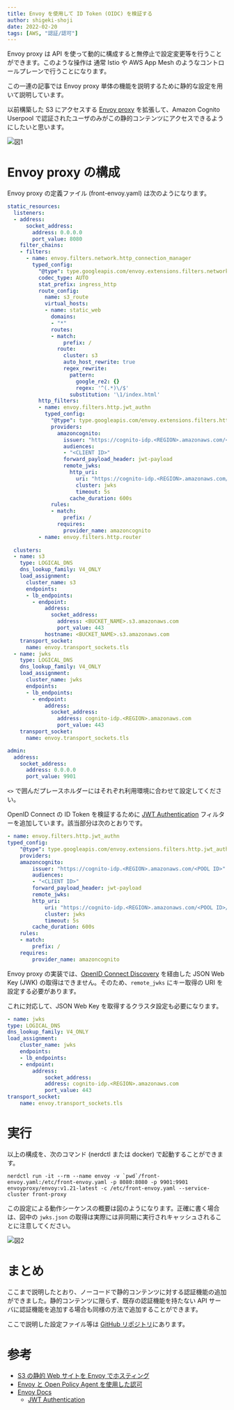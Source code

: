 ```yaml
---
title: Envoy を使用して ID Token (OIDC) を検証する 
author: shigeki-shoji
date: 2022-02-20
tags: [AWS, "認証/認可"]
---
```


Envoy proxy は API を使って動的に構成すると無停止で設定変更等を行うことができます。このような操作は 通常 Istio や AWS App Mesh のようなコントロールプレーンで行うことになります。

この一連の記事では Envoy proxy 単体の機能を説明するために静的な設定を用いて説明しています。

以前構築した S3 にアクセスする [Envoy proxy](https://developer.mamezou-tech.com/blogs/2022/02/16/hosting-a-static-website-using-s3-with-envoy/) を拡張して、Amazon Cognito Userpool で認証されたユーザのみがこの静的コンテンツにアクセスできるようにしたいと思います。

![図1](https://github.com/takesection-sandbox/envoyproxy-examples/raw/main/image/jwt-authn.png)

# Envoy proxy の構成

Envoy proxy の定義ファイル (front-envoy.yaml) は次のようになります。

```yaml
static_resources:
  listeners:
  - address:
      socket_address:
        address: 0.0.0.0
        port_value: 8080
    filter_chains:
    - filters:
      - name: envoy.filters.network.http_connection_manager
        typed_config:
          "@type": type.googleapis.com/envoy.extensions.filters.network.http_connection_manager.v3.HttpConnectionManager
          codec_type: AUTO 
          stat_prefix: ingress_http
          route_config:
            name: s3_route
            virtual_hosts:
            - name: static_web
              domains:
              - "*"
              routes:
              - match:
                  prefix: /
                route:
                  cluster: s3
                  auto_host_rewrite: true
                  regex_rewrite:
                    pattern:
                      google_re2: {}
                      regex: '^(.*)\/$'
                    substitution: '\1/index.html'
          http_filters:
          - name: envoy.filters.http.jwt_authn
            typed_config:
              "@type": type.googleapis.com/envoy.extensions.filters.http.jwt_authn.v3.JwtAuthentication
              providers:
                amazoncognito:
                  issuer: "https://cognito-idp.<REGION>.amazonaws.com/<POOL ID>"
                  audiences:
                  - "<CLIENT ID>"
                  forward_payload_header: jwt-payload
                  remote_jwks:
                    http_uri:
                      uri: "https://cognito-idp.<REGION>.amazonaws.com/<POOL ID>/.well-known/jwks.json"
                      cluster: jwks
                      timeout: 5s
                    cache_duration: 600s
              rules:
              - match:
                  prefix: /
                requires:
                  provider_name: amazoncognito
          - name: envoy.filters.http.router
  
  clusters:
  - name: s3
    type: LOGICAL_DNS
    dns_lookup_family: V4_ONLY
    load_assignment:
      cluster_name: s3
      endpoints:
      - lb_endpoints:
        - endpoint:
            address:
              socket_address:
                address: <BUCKET_NAME>.s3.amazonaws.com
                port_value: 443
            hostname: <BUCKET_NAME>.s3.amazonaws.com
    transport_socket:
      name: envoy.transport_sockets.tls
  - name: jwks
    type: LOGICAL_DNS
    dns_lookup_family: V4_ONLY
    load_assignment:
      cluster_name: jwks 
      endpoints:
      - lb_endpoints:
        - endpoint:
            address:
              socket_address:
                address: cognito-idp.<REGION>.amazonaws.com 
                port_value: 443
    transport_socket:
      name: envoy.transport_sockets.tls

admin:
  address:
    socket_address:
      address: 0.0.0.0
      port_value: 9901
```

`<>` で囲んだプレースホルダーにはそれぞれ利用環境に合わせて設定してください。

OpenID Connect の ID Token を検証するために [JWT Authentication](https://www.envoyproxy.io/docs/envoy/latest/configuration/http/http_filters/jwt_authn_filter) フィルターを追加しています。該当部分は次のとおりです。

```yaml
- name: envoy.filters.http.jwt_authn
typed_config:
    "@type": type.googleapis.com/envoy.extensions.filters.http.jwt_authn.v3.JwtAuthentication
    providers:
    amazoncognito:
        issuer: "https://cognito-idp.<REGION>.amazonaws.com/<POOL ID>"
        audiences:
        - "<CLIENT ID>"
        forward_payload_header: jwt-payload
        remote_jwks:
        http_uri:
            uri: "https://cognito-idp.<REGION>.amazonaws.com/<POOL ID>/.well-known/jwks.json"
            cluster: jwks
            timeout: 5s
        cache_duration: 600s
    rules:
    - match:
        prefix: /
    requires:
        provider_name: amazoncognito
```

Envoy proxy の実装では、[OpenID Connect Discovery](https://openid.net/specs/openid-connect-discovery-1_0.html#toc) を経由した JSON Web Key (JWK) の取得はできません。そのため、`remote_jwks` にキー取得の URI を設定する必要があります。

これに対応して、JSON Web Key を取得するクラスタ設定も必要になります。

```yaml
- name: jwks
type: LOGICAL_DNS
dns_lookup_family: V4_ONLY
load_assignment:
    cluster_name: jwks 
    endpoints:
    - lb_endpoints:
    - endpoint:
        address:
            socket_address:
            address: cognito-idp.<REGION>.amazonaws.com 
            port_value: 443
transport_socket:
    name: envoy.transport_sockets.tls
```

# 実行

以上の構成を、次のコマンド (nerdctl または docker) で起動することができます。

```shell
nerdctl run -it --rm --name envoy -v `pwd`/front-envoy.yaml:/etc/front-envoy.yaml -p 8080:8080 -p 9901:9901 envoyproxy/envoy:v1.21-latest -c /etc/front-envoy.yaml --service-cluster front-proxy
```

この設定による動作シーケンスの概要は図のようになります。正確に書く場合は、図中の `jwks.json` の取得は実際には非同期に実行されキャッシュされることに注意してください。

![図2](https://github.com/takesection-sandbox/envoyproxy-examples/raw/main/image/jwt.png)

# まとめ

ここまで説明したとおり、ノーコードで静的コンテンツに対する認証機能の追加ができました。静的コンテンツに限らず、既存の認証機能を持たない API サーバに認証機能を追加する場合も同様の方法で追加することができます。

ここで説明した設定ファイル等は [GitHub リポジトリ](https://github.com/takesection-sandbox/envoyproxy-examples/tree/main/front-proxy-jwt)にあります。

# 参考

* [S3 の静的 Web サイトを Envoy でホスティング](https://developer.mamezou-tech.com/blogs/2022/02/16/hosting-a-static-website-using-s3-with-envoy/)
* [Envoy と Open Policy Agent を使用した認可](https://developer.mamezou-tech.com/blogs/2022/02/20/envoy-authz/)
* [Envoy Docs](https://www.envoyproxy.io/docs.html)
    * [JWT Authentication](https://www.envoyproxy.io/docs/envoy/latest/configuration/http/http_filters/jwt_authn_filter)
